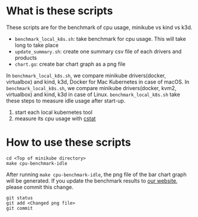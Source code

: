 # What is these scripts
These scripts are for the benchmark of cpu usage, minikube vs kind vs k3d.

 * `benchmark_local_k8s.sh`: take benchmark for cpu usage. This will take long to take place
 * `update_summary.sh`: create one summary csv file of each drivers and products
 * `chart.go`: create bar chart graph as a png file

In `benchmark_local_k8s.sh`, we compare minikube drivers(docker, virtualbox) and kind, k3d, Docker for Mac Kubernetes in case of macOS.
In `benchmark_local_k8s.sh`, we compare minikube drivers(docker, kvm2, virtualbox) and kind, k3d in case of Linux.
`benchmark_local_k8s.sh` take these steps to measure idle usage after start-up.

  1. start each local kubernetes tool
  2. measure its cpu usage with [cstat](https://github.com/tstromberg/cstat)

# How to use these scripts

```
cd <Top of minikube directory>
make cpu-benchmark-idle
```

After running `make cpu-benchmark-idle`, the png file of the bar chart graph will be generated.
If you update the benchmark results to [our website](https://minikube.sigs.k8s.io/docs/benchmarks/), please commit this change.

```
git status
git add <Changed png file>
git commit
```
